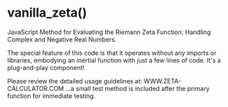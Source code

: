 # vanilla_zeta()
JavaScript Method for Evaluating the Riemann Zeta Function: Handling Complex and Negative Real Numbers.

The special feature of this code is that it operates without any imports or libraries, embodying an inertial function with just a few lines of code. It's a plug-and-play component!

Please review the detailed usage guidelines at: WWW.ZETA-CALCULATOR.COM ...a small test method is included after the primary function for immediate testing.
